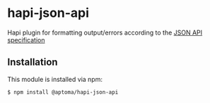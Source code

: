# hapi-json-api

Hapi plugin for formatting output/errors according to the [JSON API specification](http://jsonapi.org/)

## Installation

This module is installed via npm:

	$ npm install @aptoma/hapi-json-api


